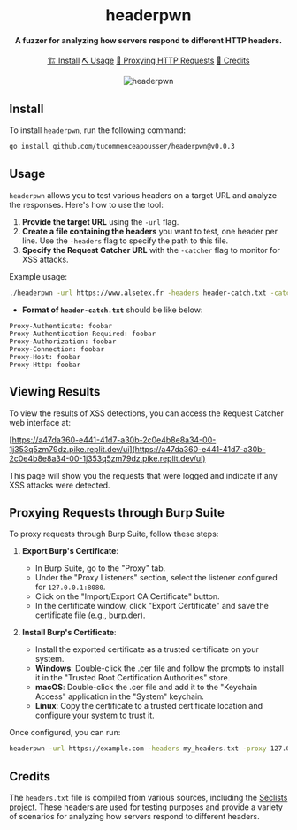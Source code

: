<h1 align="center">
    headerpwn
    <br>
</h1>

<h4 align="center">A fuzzer for analyzing how servers respond to different HTTP headers.</h4>

<p align="center">
  <a href="#install">🏗️ Install</a>
  <a href="#usage">⛏️ Usage</a>
  <a href="#proxying-requests-through-burp-suite">📡 Proxying HTTP Requests</a>
  <a href="#credits">📜 Credits</a>
  <br>
</p>

<p align="center">
  <img src="https://github.com/devanshbatham/headerpwn/blob/main/static/banner.png?raw=true" alt="headerpwn" />
</p>

## Install
To install `headerpwn`, run the following command:

```sh
go install github.com/tucommenceapousser/headerpwn@v0.0.3
```

## Usage
`headerpwn` allows you to test various headers on a target URL and analyze the responses. Here's how to use the tool:

1. **Provide the target URL** using the `-url` flag.
2. **Create a file containing the headers** you want to test, one header per line. Use the `-headers` flag to specify the path to this file.
3. **Specify the Request Catcher URL** with the `-catcher` flag to monitor for XSS attacks.

Example usage:

```sh
./headerpwn -url https://www.alsetex.fr -headers header-catch.txt -catcher https://a47da360-e441-41d7-a30b-2c0e4b8e8a34-00-1j353q5zm79dz.pike.replit.dev/__xss_detected__ -output xss_results.txt
```

- **Format of `header-catch.txt`** should be like below:

```plaintext
Proxy-Authenticate: foobar
Proxy-Authentication-Required: foobar
Proxy-Authorization: foobar
Proxy-Connection: foobar
Proxy-Host: foobar
Proxy-Http: foobar
```

## Viewing Results
To view the results of XSS detections, you can access the Request Catcher web interface at:

[https://a47da360-e441-41d7-a30b-2c0e4b8e8a34-00-1j353q5zm79dz.pike.replit.dev/ui](https://a47da360-e441-41d7-a30b-2c0e4b8e8a34-00-1j353q5zm79dz.pike.replit.dev/ui)

This page will show you the requests that were logged and indicate if any XSS attacks were detected.

## Proxying Requests through Burp Suite
To proxy requests through Burp Suite, follow these steps:

1. **Export Burp's Certificate**:
    - In Burp Suite, go to the "Proxy" tab.
    - Under the "Proxy Listeners" section, select the listener configured for `127.0.0.1:8080`.
    - Click on the "Import/Export CA Certificate" button.
    - In the certificate window, click "Export Certificate" and save the certificate file (e.g., burp.der).

2. **Install Burp's Certificate**:
    - Install the exported certificate as a trusted certificate on your system. 
    - **Windows**: Double-click the .cer file and follow the prompts to install it in the "Trusted Root Certification Authorities" store.
    - **macOS**: Double-click the .cer file and add it to the "Keychain Access" application in the "System" keychain.
    - **Linux**: Copy the certificate to a trusted certificate location and configure your system to trust it.

Once configured, you can run:

```sh
headerpwn -url https://example.com -headers my_headers.txt -proxy 127.0.0.1:8080
```

## Credits
The `headers.txt` file is compiled from various sources, including the [Seclists project](https://github.com/danielmiessler/SecLists). These headers are used for testing purposes and provide a variety of scenarios for analyzing how servers respond to different headers.
